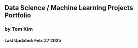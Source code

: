 ## Data Science / Machine Learning Projects Portfolio
### by Tom Kim
#### Last Updated: Feb. 27 2025
